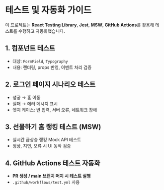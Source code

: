 # 테스트 및 자동화 가이드

이 프로젝트는 **React Testing Library**, **Jest**, **MSW**, **GitHub Actions**를 활용해 테스트를 수행하고 자동화했습니다.

## 1. 컴포넌트 테스트

- 대상: `FormField`, `Typography`
- 내용: 렌더링, props 반영, 이벤트 처리 검증

## 2. 로그인 페이지 시나리오 테스트

- 성공 → 홈 이동
- 실패 → 에러 메시지 표시
- 엣지 케이스: 빈 입력, 서버 오류, 네트워크 장애

## 3. 선물하기 홈 랭킹 테스트 (MSW)

- 실시간 급상승 랭킹 Mock API 테스트
- 정상, 지연, 오류 시 UI 동작 검증

## 4. GitHub Actions 테스트 자동화

- **PR 생성 / main 브랜치 머지 시 테스트 실행**
- `.github/workflows/test.yml` 사용
